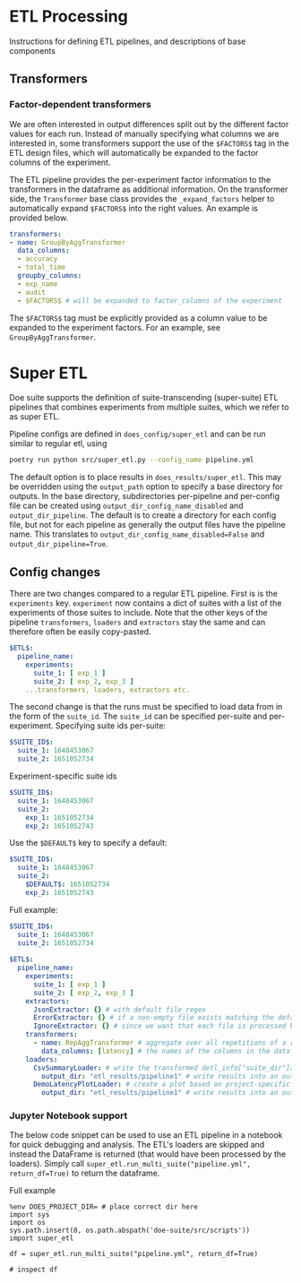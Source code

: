 # ETL Processing
Instructions for defining ETL pipelines, and descriptions of base components

## Transformers
### Factor-dependent transformers
We are often interested in output differences split out by the different factor values for each run.
Instead of manually specifying what columns we are interested in, some transformers support the use of the `$FACTORS$`
tag in the ETL design files, which will automatically be expanded to the factor columns of the experiment.

The ETL pipeline provides the per-experiment factor information to the transformers in the dataframe as additional
information.
On the transformer side, the `Transformer` base class provides the `_expand_factors` helper
to automatically expand `$FACTORS$` into the right values.
An example is provided below.

```yaml
transformers:
- name: GroupByAggTransformer
  data_columns:
  - accuracy
  - total_time
  groupby_columns:
  - exp_name
  - audit
  - $FACTORS$ # will be expanded to factor_columns of the experiment
```

The `$FACTORS$` tag must be explicitly provided as a column value to be expanded to the experiment factors.
For an example, see `GroupByAggTransformer`.

# Super ETL
Doe suite supports the definition of suite-transcending (super-suite) ETL pipelines that
combines experiments from multiple suites, which we refer to as super ETL.

Pipeline configs are defined in `does_config/super_etl` and can be run similar to regular etl, using 

```bash
poetry run python src/super_etl.py --config_name pipeline.yml
```

The default option is to place results in `does_results/super_etl`.
This may be overridden using the `output_path` option to specify a base directory for outputs.
In the base directory, subdirectories per-pipeline and per-config file can be created using `output_dir_config_name_disabled`
and `output_dir_pipeline`.
The default is to create a directory for each config file, but not for each pipeline as generally the output files have the pipeline name.
This translates to `output_dir_config_name_disabled=False` and `output_dir_pipeline=True`.


## Config changes
There are two changes compared to a regular ETL pipeline.
First is is the `experiments` key.
`experiment` now contains a dict of suites with a list of the experiments of those suites to include.
Note that the other keys of the pipeline `transformers`, `loaders` and `extractors` stay the same and can therefore often be easily copy-pasted.

```yaml
$ETL$:
  pipeline_name:
    experiments:
      suite_1: [ exp_1 ]
      suite_2: [ exp_2, exp_3 ]
    ...transformers, loaders, extractors etc.
```

The second change is that the runs must be specified to load data from in the form of the `suite_id`.
The `suite_id` can be specified per-suite and per-experiment.
Specifying suite ids per-suite:
```yaml
$SUITE_ID$:
  suite_1: 1648453067
  suite_2: 1651052734
```

Experiment-specific suite ids
```yaml
$SUITE_ID$:
  suite_1: 1648453067
  suite_2:
    exp_1: 1651052734
    exp_2: 1651052743
```

Use the `$DEFAULT$` key to specify a default:
```yaml
$SUITE_ID$:
  suite_1: 1648453067
  suite_2:
    $DEFAULT$: 1651052734
    exp_2: 1651052743
```

Full example:
```yaml
$SUITE_ID$:
  suite_1: 1648453067
  suite_2: 1651052734
  
$ETL$:
  pipeline_name:
    experiments:
      suite_1: [ exp_1 ]
      suite_2: [ exp_2, exp_3 ]
    extractors:
      JsonExtractor: {} # with default file_regex
      ErrorExtractor: {} # if a non-empty file exists matching the default regex -> then we throw an error using the ErrorExtractor
      IgnoreExtractor: {} # since we want that each file is processed by an extractor, we provide the IgnoreExtractor which can be used to ignore certain files. (e.g., stdout)
    transformers:
      - name: RepAggTransformer # aggregate over all repetitions of a run and calc `mean`, `std`, etc.
        data_columns: [latency] # the names of the columns in the dataframe that contain the measurements
    loaders:
      CsvSummaryLoader: # write the transformed detl_info["suite_dir"]ataframe across the whole experiment as a csv file
        output_dir: "etl_results/pipeline1" # write results into an output dir
      DemoLatencyPlotLoader: # create a plot based on project-specific plot loader
        output_dir: "etl_results/pipeline1" # write results into an output dir

```

### Jupyter Notebook support
The below code snippet can be used to use an ETL pipeline in a notebook for quick debugging and analysis.
The ETL's loaders are skipped and instead the DataFrame is returned (that would have been processed by the loaders).
Simply call `super_etl.run_multi_suite("pipeline.yml", return_df=True)` to return the dataframe.

Full example
```jupyterpython
%env DOES_PROJECT_DIR= # place correct dir here
import sys
import os
sys.path.insert(0, os.path.abspath('doe-suite/src/scripts'))
import super_etl

df = super_etl.run_multi_suite("pipeline.yml", return_df=True)

# inspect df
```
